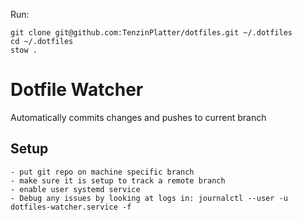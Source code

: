 Run:
```
git clone git@github.com:TenzinPlatter/dotfiles.git ~/.dotfiles
cd ~/.dotfiles
stow .
```

# Dotfile Watcher
Automatically commits changes and pushes to current branch

## Setup
    - put git repo on machine specific branch
    - make sure it is setup to track a remote branch
    - enable user systemd service
    - Debug any issues by looking at logs in: journalctl --user -u dotfiles-watcher.service -f
